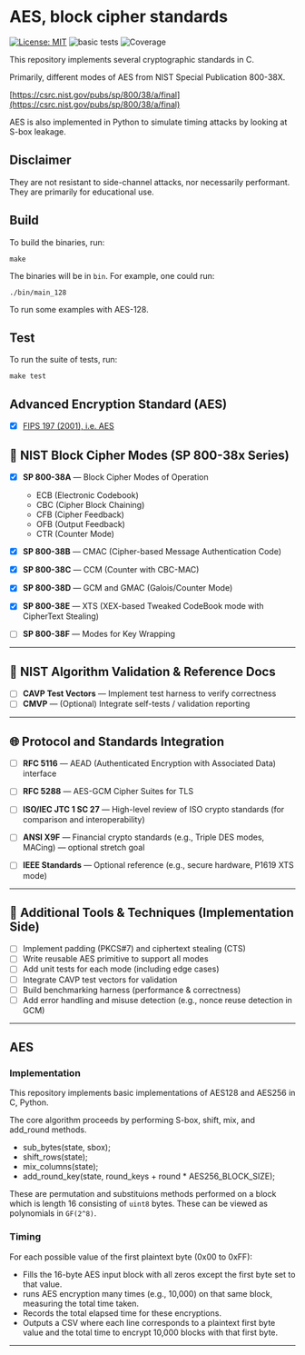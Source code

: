 # AES, block cipher standards

[![License: MIT](https://img.shields.io/badge/License-MIT-brightgreen.svg)](https://opensource.org/licenses/MIT)
![basic tests](https://github.com/jacksonwalters/aes-block-cipher-standards/actions/workflows/build.yml/badge.svg)
![Coverage](https://img.shields.io/badge/coverage-0%25-brightgreen)

This repository implements several cryptographic standards in C. 

Primarily, different modes of AES from NIST Special Publication 800-38X. 

[https://csrc.nist.gov/pubs/sp/800/38/a/final](https://csrc.nist.gov/pubs/sp/800/38/a/final)

AES is also implemented in Python to simulate timing attacks by looking at S-box leakage.

## Disclaimer

They are not resistant to side-channel attacks, nor necessarily performant. They are primarily for educational use.

## Build

To build the binaries, run:

```
make
```

The binaries will be in `bin`. For example, one could run:

```
./bin/main_128
```

To run some examples with AES-128.

## Test

To run the suite of tests, run:

```
make test
```

## Advanced Encryption Standard (AES)

- [x] [FIPS 197 (2001), i.e. AES](#aes)

## 🧱 NIST Block Cipher Modes (SP 800-38x Series)

- [x] **SP 800-38A** — Block Cipher Modes of Operation  
  - ECB (Electronic Codebook)  
  - CBC (Cipher Block Chaining)  
  - CFB (Cipher Feedback)  
  - OFB (Output Feedback)
  - CTR (Counter Mode)

- [x] **SP 800-38B** — CMAC (Cipher-based Message Authentication Code)

- [x] **SP 800-38C** — CCM (Counter with CBC-MAC)

- [x] **SP 800-38D** — GCM and GMAC (Galois/Counter Mode)

- [x] **SP 800-38E** — XTS (XEX-based Tweaked CodeBook mode with CipherText Stealing)

- [ ] **SP 800-38F** — Modes for Key Wrapping

---

## 🧮 NIST Algorithm Validation & Reference Docs

- [ ] **CAVP Test Vectors** — Implement test harness to verify correctness  
- [ ] **CMVP** — (Optional) Integrate self-tests / validation reporting

---

## 🌐 Protocol and Standards Integration

- [ ] **RFC 5116** — AEAD (Authenticated Encryption with Associated Data) interface  
- [ ] **RFC 5288** — AES-GCM Cipher Suites for TLS

- [ ] **ISO/IEC JTC 1 SC 27** — High-level review of ISO crypto standards (for comparison and interoperability)

- [ ] **ANSI X9F** — Financial crypto standards (e.g., Triple DES modes, MACing) — optional stretch goal

- [ ] **IEEE Standards** — Optional reference (e.g., secure hardware, P1619 XTS mode)

---

## 🧪 Additional Tools & Techniques (Implementation Side)

- [ ] Implement padding (PKCS#7) and ciphertext stealing (CTS)  
- [ ] Write reusable AES primitive to support all modes  
- [ ] Add unit tests for each mode (including edge cases)  
- [ ] Integrate CAVP test vectors for validation  
- [ ] Build benchmarking harness (performance & correctness)  
- [ ] Add error handling and misuse detection (e.g., nonce reuse detection in GCM)

---

## AES

### Implementation

This repository implements basic implementations of AES128 and AES256 in C, Python. 

The core algorithm proceeds by performing S-box, shift, mix, and add_round methods. 

- sub_bytes(state, sbox);
- shift_rows(state);
- mix_columns(state);
- add_round_key(state, round_keys + round * AES256_BLOCK_SIZE);

These are permutation and substituions methods performed on a block which is length 16 consisting of `uint8` bytes. These can be viewed as polynomials in `GF(2^8)`.

### Timing

For each possible value of the first plaintext byte (0x00 to 0xFF):
- Fills the 16-byte AES input block with all zeros except the first byte set to that value.
- runs AES encryption many times (e.g., 10,000) on that same block, measuring the total time taken.
- Records the total elapsed time for these encryptions.
- Outputs a CSV where each line corresponds to a plaintext first byte value and the total time to encrypt 10,000 blocks with that first byte.

---
